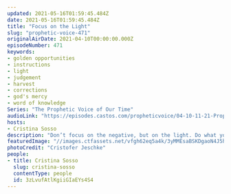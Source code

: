 ```yaml
---
updated: 2021-05-16T01:59:45.484Z
date: 2021-05-16T01:59:45.484Z
title: "Focus on the Light"
slug: "prophetic-voice-471"
originalAirDate: 2021-04-10T00:00:00.000Z
episodeNumber: 471
keywords:
- golden opportunities
- instructions
- light
- judgement
- harvest
- corrections
- god's mercy
- word of knowledge
Series: "The Prophetic Voice of Our Time"
audioLink: "https://episodes.castos.com/propheticvoice/04-10-11-21-Prophetic-Voice-of-our-Time-[mixdown]-01.mp3"
hosts:
- Cristina Sosso
description: "Don’t focus on the negative, but on the light. Do what you can today and step into the Holy Spirit before it's too late. God's judgment will soon cover the earth; everything that can be shaken will be shaken until the things of God remain, so make sure you are ready!"
featuredImage: "//images.ctfassets.net/vfgh62eq5a4k/3yMMEsaBSKDgaoN4J5hXie/663beeb1004c4adfbfc7bb17da301189/cristofer-jeschke-5NyN-wyH3qE-unsplash__1_.jpg"
photoCredit: "Cristofer Jeschke"
people:
- title: Cristina Sosso
  slug: cristina-sosso
  contentType: people
  id: 3zLvufAtlKgiiGIaEYs4S4
---
```

